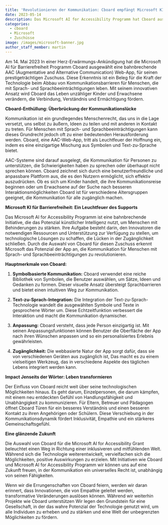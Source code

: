 ```yaml
---
title: 'Revolutionieren der Kommunikation: Cboard empfängt Microsoft KI für Barrierefreiheits-Grant'
date: 2023-05-14
description: Das Microsoft AI for Accessibility Programm hat Cboard ausgewählt.
categories:
  - cboard
  - Microsoft
  - Zuschüsse
image: /images/microsoft-banner.jpg
author_staff_member: martin
---
```


Am 14. Mai 2023 In einer Herz-Erwärmungs-Ankündigung hat die Microsoft AI für Barrierefreiheit Programm Cboard ausgewählt eine bahnbrechende AAC (Augmentative and Alternative Communication) Web-App, für seinen prestigeträchtigen Zuschuss. Diese Erkenntnis ist ein Beleg für die Kraft der Technologie beim Abbau von Kommunikationsbarrieren für Menschen, die mit Sprach- und Sprachbeeinträchtigungen leben. Mit seinem innovativen Ansatz wird Cboard das Leben unzähliger Kinder und Erwachsene verändern, die Verbindung, Verständnis und Ermächtigung fördern.

**Cboard-Enthüllung: Überbrückung der Kommunikationslücke**

Kommunikation ist ein grundlegendes Menschenrecht, das uns in die Lage versetzt, uns selbst zu äußern, Ideen zu teilen und mit anderen in Kontakt zu treten. Für Menschen mit Sprach- und Sprachbeeinträchtigungen kann dieses Grundrecht jedoch oft zu einer bedeutenden Herausforderung werden. Cboard, eine AAC-Web-App, tritt als Leuchtfeuer der Hoffnung ein, indem es eine einzigartige Mischung aus Symbolen und Text-zu-Sprache bietet.

AAC-Systeme sind darauf ausgelegt, die Kommunikation für Personen zu unterstützen, die Schwierigkeiten haben zu sprechen oder überhaupt nicht sprechen können. Cboard zeichnet sich durch eine benutzerfreundliche und anpassbare Plattform aus, die es den Nutzern ermöglicht, sich effektiv auszudrücken. Ob es sich um Kinder handelt, die ihre Kommunikationsreise beginnen oder um Erwachsene auf der Suche nach besseren Interaktionsmöglichkeiten Cboard ist für verschiedene Altersgruppen geeignet, die Kommunikation für alle zugänglich machen.

**Microsoft KI für Barrierefreiheit: Ein Leuchtfeuer des Supports**

Das Microsoft AI for Accessibility Programm ist eine bahnbrechende Initiative, die das Potenzial künstlicher Intelligenz nutzt, um Menschen mit Behinderungen zu stärken. Ihre Aufgabe besteht darin, den Innovatoren die notwendigen Ressourcen und Unterstützung zur Verfügung zu stellen, um technologische Lösungen zu schaffen, die Lücken in der Zugänglichkeit schließen. Durch die Auswahl von Cboard für diesen Zuschuss erkennt Microsoft das Potenzial der App an, die Kommunikation für Menschen mit Sprach- und Sprachbeeinträchtigungen zu revolutionieren.

**Hauptmerkmale von Cboard:**

1. **Symbolbasierte Kommunikation:** Cboard verwendet eine reiche Bibliothek von Symbolen, die Benutzer auswählen, um Sätze, Ideen und Gedanken zu formen. Dieser visuelle Ansatz übersteigt Sprachbarrieren und bietet einen intuitiven Weg zur Kommunikation.

2. **Text-zu-Sprach-Integration:** Die Integration der Text-zu-Sprach-Technologie wandelt die ausgewählten Symbole und Texte in gesprochene Wörter um. Diese Echtzeitfunktion verbessert die Interaktion und macht die Kommunikation dynamischer.

3. **Anpassung:** Cboard versteht, dass jede Person einzigartig ist. Mit seinen Anpassungsfunktionen können Benutzer die Oberfläche der App nach ihren Wünschen anpassen und so ein personalisiertes Erlebnis gewährleisten.

4. **Zugänglichkeit:** Die webbasierte Natur der App sorgt dafür, dass sie von verschiedenen Geräten aus zugänglich ist, Das macht es zu einem vielseitigen Werkzeug, das in verschiedene Aspekte des täglichen Lebens integriert werden kann.

**Impact Jenseits der Wörter: Leben transformieren**

Der Einfluss von Cboard reicht weit über seine technologischen Möglichkeiten hinaus. Es geht darum, Einzelpersonen, die darum kämpfen, mit einem neu entdeckten Gefühl von Handlungsfähigkeit und Unabhängigkeit zu kommunizieren. Für Eltern, Betreuer und Pädagogen öffnet Cboard Türen für ein besseres Verständnis und einen besseren Kontakt zu ihren Angehörigen oder Schülern. Diese Verschiebung in der Kommunikationsdynamik fördert Inklusivität, Empathie und ein stärkeres Gemeinschaftsgefühl.

**Eine glänzende Zukunft**

Die Auswahl von Cboard für die Microsoft AI for Accessibility Grant beleuchtet einen Weg in Richtung einer inklusiveren und mitfühlenden Welt. Während sich die Technologie weiterentwickelt, vervielfachen sich die Möglichkeiten, positive Auswirkungen zu erzielen. Mit Initiativen wie Cboard und Microsoft AI for Accessibility Programm wir können uns auf eine Zukunft freuen, in der Kommunikation ein universelles Recht ist, unabhängig von seinen Fähigkeiten.

Wenn wir die Errungenschaften von Cboard feiern, werden wir daran erinnert, dass Innovationen, die von Empathie geleitet werden, transformative Veränderungen auslösen können. Während wir weiterhin Projekte wie Cboard unterstützen Wir legen den Grundstein für eine Gesellschaft, in der das wahre Potenzial der Technologie genutzt wird, um alle Individuen zu erheben und zu stärken und eine Welt der unbegrenzten Möglichkeiten zu fördern.
